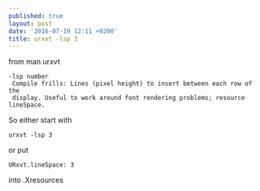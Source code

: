 ```yaml
---
published: true
layout: post
date: '2016-07-19 12:11 +0200'
title: urxvt -lsp 3
---
```

from man urxvt

    -lsp number
     Compile frills: Lines (pixel height) to insert between each row of the
     display. Useful to work around font rendering problems; resource lineSpace.
           
So either start with

    urxvt -lsp 3
    
or put 

    URxvt.lineSpace: 3
    
into .Xresources

    
           












